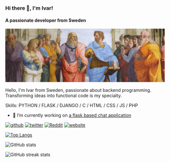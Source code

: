 ### Hi there 👋, I'm Ivar!
#### A passionate developer from Sweden
![A passionate developer from Sweden](https://raw.githubusercontent.com/ivarjt/ivarjt/main/banner_size_3.jpg)

Hello, I'm Ivar from Sweden, passionate about backend programming. Transforming ideas into functional code is my specialty.

Skills: PYTHON / FLASK / DJANGO / C / HTML / CSS / JS / PHP

- 🔭 I’m currently working on [a flask based chat application](https://github.com/ivarjt/flask-webchat)

[<img src='https://cdn.jsdelivr.net/npm/simple-icons@3.0.1/icons/github.svg' alt='github' height='40'>](https://github.com/ivarjt)  [<img src='https://cdn.jsdelivr.net/npm/simple-icons@3.0.1/icons/twitter.svg' alt='twitter' height='40'>](https://twitter.com/ivarjthor)  [<img src='https://cdn.jsdelivr.net/npm/simple-icons@3.0.1/icons/reddit.svg' alt='Reddit' height='40'>](https://www.reddit.com/user/kekTolv)  [<img src='https://cdn.jsdelivr.net/npm/simple-icons@3.0.1/icons/icloud.svg' alt='website' height='40'>](https://itdata.se/)  

[![Top Langs](https://github-readme-stats.vercel.app/api/top-langs/?username=ivarjt)](https://github.com/anuraghazra/github-readme-stats)

![GitHub stats](https://github-readme-stats.vercel.app/api?username=ivarjt&show_icons=true)  

![GitHub streak stats](https://streak-stats.demolab.com/?user=ivarjt)  

